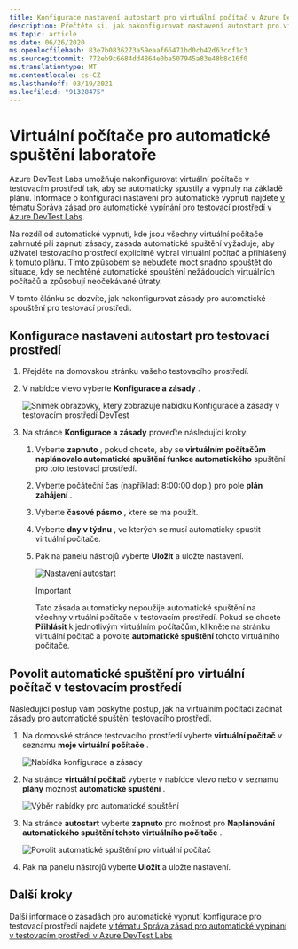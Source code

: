 ```yaml
---
title: Konfigurace nastavení autostart pro virtuální počítač v Azure DevTest Labs | Microsoft Docs
description: Přečtěte si, jak nakonfigurovat nastavení autostart pro virtuální počítače v testovacím prostředí. Toto nastavení umožňuje, aby se virtuální počítače v testovacím prostředí automaticky spustily podle plánu.
ms.topic: article
ms.date: 06/26/2020
ms.openlocfilehash: 83e7b0836273a59eaaf66471bd0cb42d63ccf1c3
ms.sourcegitcommit: 772eb9c6684dd4864e0ba507945a83e48b8c16f0
ms.translationtype: MT
ms.contentlocale: cs-CZ
ms.lasthandoff: 03/19/2021
ms.locfileid: "91328475"
---
```

# <a name="auto-startup-lab-virtual-machines"></a>Virtuální počítače pro automatické spuštění laboratoře  
Azure DevTest Labs umožňuje nakonfigurovat virtuální počítače v testovacím prostředí tak, aby se automaticky spustily a vypnuly na základě plánu. Informace o konfiguraci nastavení pro automatické vypnutí najdete [v tématu Správa zásad pro automatické vypínání pro testovací prostředí v Azure DevTest Labs](devtest-lab-auto-shutdown.md). 

Na rozdíl od automatické vypnutí, kde jsou všechny virtuální počítače zahrnuté při zapnutí zásady, zásada automatické spuštění vyžaduje, aby uživatel testovacího prostředí explicitně vybral virtuální počítač a přihlášený k tomuto plánu. Tímto způsobem se nebudete moct snadno spouštět do situace, kdy se nechtěné automatické spouštění nežádoucích virtuálních počítačů a způsobují neočekávané útraty.

V tomto článku se dozvíte, jak nakonfigurovat zásady pro automatické spouštění pro testovací prostředí.

## <a name="configure-autostart-settings-for-a-lab"></a>Konfigurace nastavení autostart pro testovací prostředí 
1. Přejděte na domovskou stránku vašeho testovacího prostředí. 
2. V nabídce vlevo vyberte **Konfigurace a zásady** . 

    ![Snímek obrazovky, který zobrazuje nabídku Konfigurace a zásady v testovacím prostředí DevTest](./media/devtest-lab-auto-startup-vm/configuration-policies-menu.png)
3. Na stránce **Konfigurace a zásady** proveďte následující kroky:
    
    1. Vyberte **zapnuto** , pokud chcete, aby se **virtuálním počítačům naplánovalo automatické spuštění funkce automatického** spuštění pro toto testovací prostředí. 
    2. Vyberte počáteční čas (například: 8:00:00 dop.) pro pole **plán zahájení** . 
    3. Vyberte **časové pásmo** , které se má použít. 
    4. Vyberte **dny v týdnu** , ve kterých se musí automaticky spustit virtuální počítače. 
    5. Pak na panelu nástrojů vyberte **Uložit** a uložte nastavení. 

        ![Nastavení autostart](./media/devtest-lab-auto-startup-vm/auto-start-configuration.png)

        > [!IMPORTANT]
        > Tato zásada automaticky nepoužije automatické spuštění na všechny virtuální počítače v testovacím prostředí. Pokud se chcete **Přihlásit** k jednotlivým virtuálním počítačům, klikněte na stránku virtuální počítač a povolte **automatické spuštění** tohoto virtuálního počítače.

## <a name="enable-autostart-for-a-vm-in-the-lab"></a>Povolit automatické spuštění pro virtuální počítač v testovacím prostředí
Následující postup vám poskytne postup, jak na virtuálním počítači začínat zásady pro automatické spuštění testovacího prostředí. 

1. Na domovské stránce testovacího prostředí vyberte **virtuální počítač** v seznamu **moje virtuální počítače** . 

    ![Nabídka konfigurace a zásady](./media/devtest-lab-auto-startup-vm/select-vm.png)
2. Na stránce **virtuální počítač** vyberte v nabídce vlevo nebo v seznamu **plány** možnost **automatické spuštění** . 

    ![Výběr nabídky pro automatické spuštění](./media/devtest-lab-auto-startup-vm/select-auto-start.png)
3. Na stránce **autostart** vyberte **zapnuto** pro možnost pro **Naplánování automatického spuštění tohoto virtuálního počítače** .

    ![Povolit automatické spuštění pro virtuální počítač](./media/devtest-lab-auto-startup-vm/auto-start-vm.png)
4. Pak na panelu nástrojů vyberte **Uložit** a uložte nastavení. 


## <a name="next-steps"></a>Další kroky
Další informace o zásadách pro automatické vypnutí konfigurace pro testovací prostředí najdete [v tématu Správa zásad pro automatické vypínání v testovacím prostředí v Azure DevTest Labs](devtest-lab-auto-shutdown.md)
